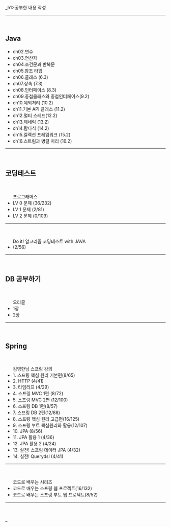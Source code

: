 _h1>공부한 내용 작성 </h1>
<hr>
<br>

<h2> Java </h2>
<ul>
 <li>ch02.변수</li>
 <li>ch03.연산자</li>
 <li>ch04.조건문과 반복문</li>
 <li>ch05.참조 타입</li>
 
 <li>ch06.클래스 (6.3)</li>
 <li>ch07.상속 (7.3)</li>
 <li>ch08.인터페이스 (8.3)</li>
 <li>ch09.중첩클래스와 중첩인터페이스(9.2)</li>
 <li>ch10.예외처리 (10.2)</li>
 <li>ch11.기본 API 클래스 (11.2) </li> 
 <li>ch12.멀티 스레드(12.2)</li>
 <li>ch13.제네릭 (13.2) </li>
 <li>ch14.람다식 (14.2) </li> 
 <li>ch15.컬렉션 프레임워크 (15.2) </li>
 <li>ch16.스트림과 병렬 처리 (16.2) </li>    
</ul>
<hr>
<br>

<h2> 코딩테스트 </h2><br>
<ul> 프로그래머스
 <li> LV 0 문제 (36/232) </li>
 <li> LV 1 문제 (2/81) </li>
 <li> LV 2 문제 (0/109) </li>
</ul>
<hr>
<br>
<ul> Do it! 알고리즘 코딩테스트 with JAVA
 <li> (2/56) </li>

</ul>
<hr>
<br>

<h2> DB 공부하기 </h2><br>
<ul> 오라클
 <li> 1장 </li>
 <li> 2장 </li>
</ul>
<hr>
<br>


<h2> Spring </h2><br>
<ul> 김영한님 스프링 강의 
 <li> 1. 스프링 핵심 원리 기본편(8/65) </li> 
 <li> 2. HTTP (4/41)</li> 
 <li> 3. 타임리프 (4/29) </li> 
 <li> 4. 스프링 MVC 1편 (8/72) </li>
 <li> 5. 스프링 MVC 2편 (12/100)  </li>
 <li> 6. 스프링 DB 1편(8/57) </li>
 <li> 7. 스프링 DB 2편(12/88) </li>
 <li> 8. 스프링 핵심 원리 고급편(16/125)  </li>
 <li> 9. 스프링 부트 핵심원리와 활용(12/107)  </li>
 <li> 10. JPA (8/56) </li>
 <li> 11. JPA 활용 1 (4/36) </li>
 <li> 12. JPA 활용 2 (4/24) </li>
 <li> 13. 실전! 스프링 데이터 JPA (4/32)</li>
 <li> 14. 실전! Querydsl (4/41)</li>
</ul>
<hr>
<br>
<ul> 코드로 배우는 시리즈 
    <li>코드로 배우는 스프링 웹 프로젝트(16/132)</li>
    <li>코드로 배우는 스프링 부트 웹 프로젝트(8/52)</li>
</ul>
<hr>
<br>













_
